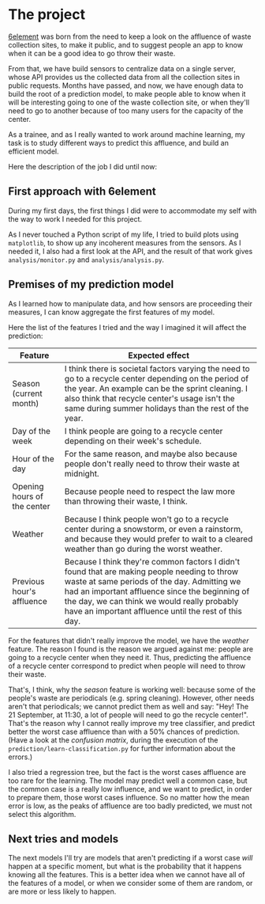 # The project

[6element](http://6element.fr/) was born from the need to keep a look on the affluence of waste collection sites, to make it public, and to suggest people an app to know when it can be a good idea to go throw their waste.

From that, we have build sensors to centralize data on a single server, whose API provides us the collected data from all the collection sites in public requests. Months have passed, and now, we have enough data to build the root of a prediction model, to make people able to know when it will be interesting going to one of the waste collection site, or when they'll need to go to another because of too many users for the capacity of the center.

As a trainee, and as I really wanted to work around machine learning, my task is to study different ways to predict this affluence, and build an efficient model.

Here the description of the job I did until now:

## First approach with 6element

During my first days, the first things I did were to accommodate my self with the way to work I needed for this project.

As I never touched a Python script of my life, I tried to build plots using `matplotlib`, to show up any incoherent measures from the sensors. As I needed it, I also had a first look at the API, and the result of that work gives `analysis/monitor.py` and `analysis/analysis.py`.

## Premises of my prediction model

As I learned how to manipulate data, and how sensors are proceeding their measures, I can know aggregate the first features of my model.

Here the list of the features I tried and the way I imagined it will affect the prediction:

Feature | Expected effect
--------|----------------
Season (current month) | I think there is societal factors varying the need to go to a recycle center depending on the period of the year. An example can be the sprint cleaning. I also think that recycle center's usage isn't the same during summer holidays than the rest of the year.
Day of the week | I think people are going to a recycle center depending on their week's schedule.
Hour of the day | For the same reason, and maybe also because people don't really need to throw their waste at midnight.
Opening hours of the center | Because people need to respect the law more than throwing their waste, I think.
Weather | Because I think people won't go to a recycle center during a snowstorm, or even a rainstorm, and because they would prefer to wait to a cleared weather than go during the worst weather.
Previous hour's affluence | Because I think they're common factors I didn't found that are making people needing to throw waste at same periods of the day. Admitting we had an important affluence since the beginning of the day, we can think we would really probably have an important affluence until the rest of this day.

For the features that didn't really improve the model, we have the *weather* feature. The reason I found is the reason we argued against me: people are going to a recycle center when they need it. Thus, predicting the affluence of a recycle center correspond to predict when people will need to throw their waste.

That's, I think, why the *season* feature is working well: because some of the people's waste are periodicals (e.g. spring cleaning). However, other needs aren't that periodicals; we cannot predict them as well and say: "Hey! The 21 September, at 11:30, a lot of people will need to go the recycle center!". That's the reason why I cannot really improve my tree classifier, and predict better the worst case affluence than with a 50% chances of prediction.
(Have a look at the *confusion matrix*, during the execution of the `prediction/learn-classification.py` for further information about the errors.)

I also tried a regression tree, but the fact is the worst cases affluence are too rare for the learning. The model may predict well a common case, but the common case is a really low influence, and we want to predict, in order to prepare them, those worst cases influence. So no matter how the mean error is low, as the peaks of affluence are too badly predicted, we must not select this algorithm.

## Next tries and models

The next models I'll try are models that aren't predicting if a worst case *will* happen at a specific moment, but what is the probability that it happens knowing all the features. This is a better idea when we cannot have all of the features of a model, or when we consider some of them are random, or are more or less likely to happen.

